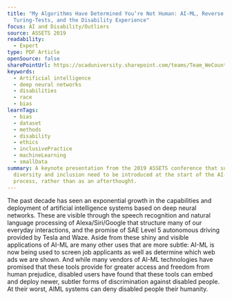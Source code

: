 ```yaml
---
title: "My Algorithms Have Determined You’re Not Human: AI-ML, Reverse
  Turing-Tests, and the Disability Experience"
focus: AI and Disability/Outliers
source: ASSETS 2019
readability:
  - Expert
type: PDF Article
openSource: false
sharePointUrl: https://ocaduniversity.sharepoint.com/teams/Team_WeCount/Shared%20Documents/Resources%20and%20Tools/Literature%20(curated)/My%20Algorithms%20Have%20Determined%20You're%20Not%20Human.pdf
keywords:
  - Artificial intelligence
  - deep neural networks
  - disabilities
  - race
  - bias
learnTags:
  - bias
  - dataset
  - methods
  - disability
  - ethics
  - inclusivePractice
  - machineLearning
  - smallData
summary: A keynote presentation from the 2019 ASSETS conference that suggests
  diversity and inclusion need to be introduced at the start of the AI-ML design
  process, rather than as an afterthought.
---
```

The past decade has seen an exponential growth in the capabilities and deployment of artificial intelligence systems based on deep neural networks. These are visible through the speech recognition and natural language processing of Alexa/Siri/Google that structure many of our everyday interactions, and the promise of SAE Level 5 autonomous driving provided by Tesla and Waze. Aside from these shiny and visible applications of AI-ML are many other uses that are more subtle: AI-ML is now being used to screen job applicants as well as determine which web ads we are shown. And while many vendors of AI-ML technologies have promised that these tools provide for greater access and freedom from human prejudice, disabled users have found that these tools can embed and deploy newer, subtler forms of discrimination against disabled people. At their worst, AIML systems can deny disabled people their humanity.
